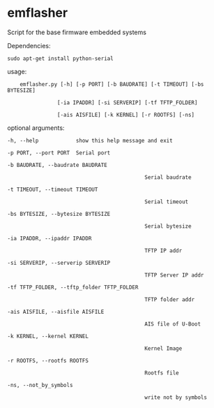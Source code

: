 emflasher
=========

Script for the base firmware embedded systems


Dependencies:

	sudo apt-get install python-serial


usage: 

		emflasher.py [-h] [-p PORT] [-b BAUDRATE] [-t TIMEOUT] [-bs BYTESIZE]

					[-ia IPADDR] [-si SERVERIP] [-tf TFTP_FOLDER]

					[-ais AISFILE] [-k KERNEL] [-r ROOTFS] [-ns]


optional arguments:

	-h, --help            show this help message and exit

	-p PORT, --port PORT  Serial port

	-b BAUDRATE, --baudrate BAUDRATE

												Serial baudrate

	-t TIMEOUT, --timeout TIMEOUT

												Serial timeout

	-bs BYTESIZE, --bytesize BYTESIZE

												Serial bytesize

	-ia IPADDR, --ipaddr IPADDR

												TFTP IP addr

	-si SERVERIP, --serverip SERVERIP

												TFTP Server IP addr

	-tf TFTP_FOLDER, --tftp_folder TFTP_FOLDER

												TFTP folder addr

	-ais AISFILE, --aisfile AISFILE

												AIS file of U-Boot

	-k KERNEL, --kernel KERNEL

												Kernel Image

	-r ROOTFS, --rootfs ROOTFS

												Rootfs file

	-ns, --not_by_symbols

												write not by symbols
